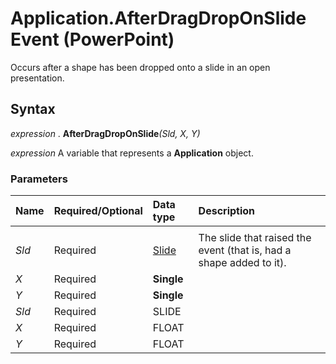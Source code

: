 
# Application.AfterDragDropOnSlide Event (PowerPoint)

Occurs after a shape has been dropped onto a slide in an open presentation.


## Syntax

 _expression_ . **AfterDragDropOnSlide**_(Sld,_ _X,_ _Y)_

 _expression_ A variable that represents a **Application** object.


### Parameters



|**Name**|**Required/Optional**|**Data type**|**Description**|
|:-----|:-----|:-----|:-----|
|||||
| _Sld_|Required|[Slide](afe42344-6898-00d2-ecc1-b0ed23a71fe8.md)|The slide that raised the event (that is, had a shape added to it).|
| _X_|Required| **Single**||
| _Y_|Required| **Single**||
| _Sld_|Required|SLIDE||
| _X_|Required|FLOAT||
| _Y_|Required|FLOAT||
